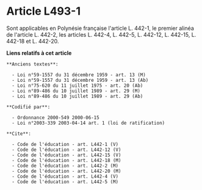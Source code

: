 # Article L493-1

Sont applicables en Polynésie française l'article L. 442-1, le premier alinéa de l'article L. 442-2, les articles L. 442-4,
L. 442-5, L. 442-12, L. 442-15, L. 442-18 et L. 442-20.

**Liens relatifs à cet article**

	**Anciens textes**:

	  - Loi n°59-1557 du 31 décembre 1959 - art. 13 (M)
	  - Loi n°59-1557 du 31 décembre 1959 - art. 13 (Ab)
	  - Loi n°75-620 du 11 juillet 1975 - art. 20 (Ab)
	  - Loi n°89-486 du 10 juillet 1989 - art. 29 (M)
	  - Loi n°89-486 du 10 juillet 1989 - art. 29 (Ab)

	**Codifié par**:

	  - Ordonnance 2000-549 2000-06-15
	  - Loi n°2003-339 2003-04-14 art. 1 (loi de ratification)

	**Cite**:

	  - Code de l'éducation - art. L442-1 (V)
	  - Code de l'éducation - art. L442-12 (V)
	  - Code de l'éducation - art. L442-15 (V)
	  - Code de l'éducation - art. L442-18 (M)
	  - Code de l'éducation - art. L442-2 (M)
	  - Code de l'éducation - art. L442-20 (M)
	  - Code de l'éducation - art. L442-4 (V)
	  - Code de l'éducation - art. L442-5 (M)
